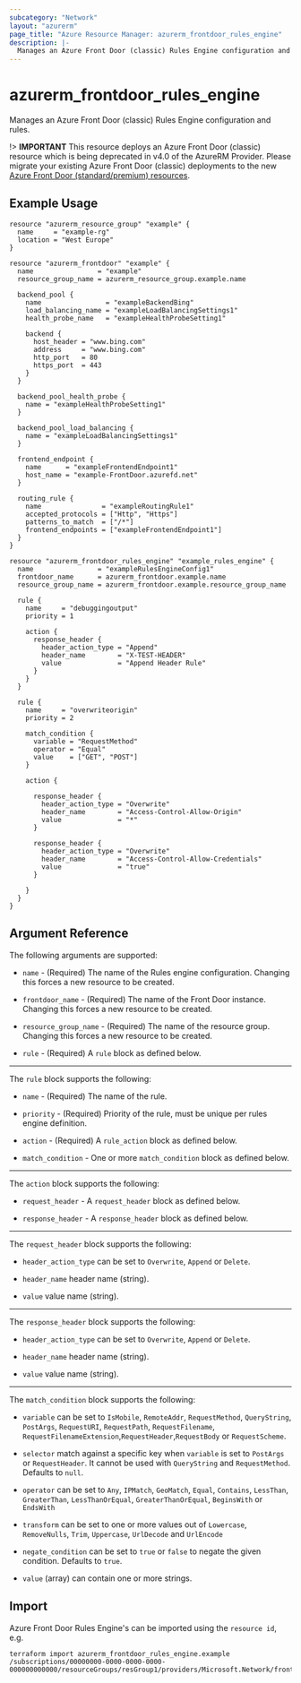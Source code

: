 ```yaml
---
subcategory: "Network"
layout: "azurerm"
page_title: "Azure Resource Manager: azurerm_frontdoor_rules_engine"
description: |-
  Manages an Azure Front Door (classic) Rules Engine configuration and rules.
---
```


# azurerm_frontdoor_rules_engine

Manages an Azure Front Door (classic) Rules Engine configuration and rules.

!> **IMPORTANT** This resource deploys an Azure Front Door (classic) resource which is being deprecated in v4.0 of the AzureRM Provider. Please migrate your existing Azure Front Door (classic) deployments to the new [Azure Front Door (standard/premium) resources](https://registry.terraform.io/providers/hashicorp/azurerm/latest/docs/resources/cdn_frontdoor_endpoint).

## Example Usage

```hcl
resource "azurerm_resource_group" "example" {
  name     = "example-rg"
  location = "West Europe"
}

resource "azurerm_frontdoor" "example" {
  name                = "example"
  resource_group_name = azurerm_resource_group.example.name

  backend_pool {
    name                = "exampleBackendBing"
    load_balancing_name = "exampleLoadBalancingSettings1"
    health_probe_name   = "exampleHealthProbeSetting1"

    backend {
      host_header = "www.bing.com"
      address     = "www.bing.com"
      http_port   = 80
      https_port  = 443
    }
  }

  backend_pool_health_probe {
    name = "exampleHealthProbeSetting1"
  }

  backend_pool_load_balancing {
    name = "exampleLoadBalancingSettings1"
  }

  frontend_endpoint {
    name      = "exampleFrontendEndpoint1"
    host_name = "example-FrontDoor.azurefd.net"
  }

  routing_rule {
    name               = "exampleRoutingRule1"
    accepted_protocols = ["Http", "Https"]
    patterns_to_match  = ["/*"]
    frontend_endpoints = ["exampleFrontendEndpoint1"]
  }
}

resource "azurerm_frontdoor_rules_engine" "example_rules_engine" {
  name                = "exampleRulesEngineConfig1"
  frontdoor_name      = azurerm_frontdoor.example.name
  resource_group_name = azurerm_frontdoor.example.resource_group_name

  rule {
    name     = "debuggingoutput"
    priority = 1

    action {
      response_header {
        header_action_type = "Append"
        header_name        = "X-TEST-HEADER"
        value              = "Append Header Rule"
      }
    }
  }

  rule {
    name     = "overwriteorigin"
    priority = 2

    match_condition {
      variable = "RequestMethod"
      operator = "Equal"
      value    = ["GET", "POST"]
    }

    action {

      response_header {
        header_action_type = "Overwrite"
        header_name        = "Access-Control-Allow-Origin"
        value              = "*"
      }

      response_header {
        header_action_type = "Overwrite"
        header_name        = "Access-Control-Allow-Credentials"
        value              = "true"
      }

    }
  }
}
```

## Argument Reference

The following arguments are supported:

* `name` - (Required) The name of the Rules engine configuration. Changing this forces a new resource to be created.

* `frontdoor_name` - (Required) The name of the Front Door instance. Changing this forces a new resource to be created.

* `resource_group_name` - (Required) The name of the resource group. Changing this forces a new resource to be created.

* `rule` - (Required) A `rule` block as defined below.

---

The `rule` block supports the following:

* `name` - (Required) The name of the rule.

* `priority` - (Required) Priority of the rule, must be unique per rules engine definition.

* `action` - (Required) A `rule_action` block as defined below.

* `match_condition` - One or more `match_condition` block as defined below.

---

The `action` block supports the following:

* `request_header` - A `request_header` block as defined below.

* `response_header` - A `response_header` block as defined below.

---

The `request_header` block supports the following:

* `header_action_type` can be set to `Overwrite`, `Append` or `Delete`.

* `header_name` header name (string).

* `value` value name (string).

---

The `response_header` block supports the following:

* `header_action_type` can be set to `Overwrite`, `Append` or `Delete`.

* `header_name` header name (string).

* `value` value name (string).

---

The `match_condition` block supports the following:

* `variable` can be set to `IsMobile`, `RemoteAddr`, `RequestMethod`, `QueryString`, `PostArgs`, `RequestURI`, `RequestPath`, `RequestFilename`, `RequestFilenameExtension`,`RequestHeader`,`RequestBody` or `RequestScheme`.

* `selector` match against a specific key when `variable` is set to `PostArgs` or `RequestHeader`. It cannot be used with `QueryString` and `RequestMethod`. Defaults to `null`.

* `operator` can be set to `Any`, `IPMatch`, `GeoMatch`, `Equal`, `Contains`, `LessThan`, `GreaterThan`, `LessThanOrEqual`, `GreaterThanOrEqual`, `BeginsWith` or `EndsWith`

* `transform` can be set to one or more values out of `Lowercase`, `RemoveNulls`, `Trim`, `Uppercase`, `UrlDecode` and `UrlEncode`

* `negate_condition` can be set to `true` or `false` to negate the given condition. Defaults to `true`.

* `value` (array) can contain one or more strings.

## Import

Azure Front Door Rules Engine's can be imported using the `resource id`, e.g.

```shell
terraform import azurerm_frontdoor_rules_engine.example /subscriptions/00000000-0000-0000-0000-000000000000/resourceGroups/resGroup1/providers/Microsoft.Network/frontdoors/frontdoor1/rulesengines/rule1
```
